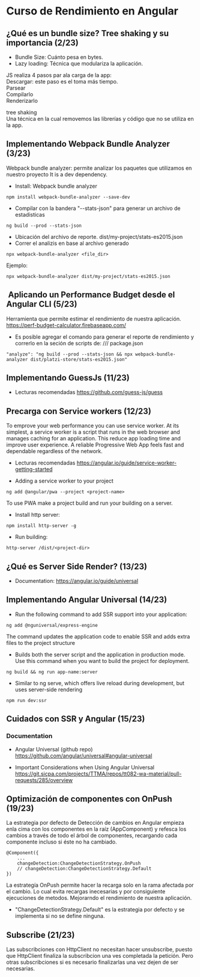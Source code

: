# Curso de Rendimiento en Angular

## ¿Qué es un bundle size? Tree shaking y su importancia (2/23)

- Bundle Size: Cuánto pesa en bytes.
- Lazy loading: Técnica que modulariza la aplicación.

JS realiza 4 pasos par ala carga de la app:
\
Descargar: este paso es el toma más tiempo.
\
Parsear
\
Compilarlo
\
Renderizarlo

tree shaking
\
Una técnica en la cual removemos las librerías y código que no se utiliza en la app.

## Implementando Webpack Bundle Analyzer (3/23)

Webpack bundle analyzer: permite analizar los paquetes que utilizamos en nuestro proyecto
It is a dev dependency.

- Install: Webpack bundle analyzer

```
npm install webpack-bundle-analyzer --save-dev
```

- Compilar con la bandera "--stats-json" para generar un archivo de estadisticas

```
ng build --prod --stats-json
```

- Ubicación del archivo de reporte.
dist/my-project/stats-es2015.json
- Correr el analizis en base al archivo generado

```
npx webpack-bundle-analyzer <file_dir>
```

Ejemplo:

```
npx webpack-bundle-analyzer dist/my-project/stats-es2015.json
```

##  Aplicando un Performance Budget desde el Angular CLI (5/23)

Herramienta que permite estimar el rendimiento de nuestra aplicación.
<https://perf-budget-calculator.firebaseapp.com/>

- Es posible agregar el comando para generar el reporte de rendimiento y correrlo en la seción de scripts de:
/// package.json

```
"analyze": "ng build --prod --stats-json && npx webpack-bundle-analyzer dist/platzi-store/stats-es2015.json"
```

## Implementando GuessJs (11/23)

- Lecturas recomendadas
<https://github.com/guess-js/guess>

## Precarga con Service workers (12/23)

To emprove your web performance you can use service worker.
At its simplest, a service worker is a script that runs in the web browser and manages caching for an application. This reduce app loading time and improve user experience. A reliable Progressive Web App feels fast and dependable regardless of the network.

- Lecturas recomendadas
<https://angular.io/guide/service-worker-getting-started>

- Adding a service worker to your project

```
ng add @angular/pwa --project <project-name>
```

To use PWA make a project build and run your building on a server.

- Install http server:

```
npm install http-server -g
```

- Run building:

```
http-server /dist/<project-dir>
```

## ¿Qué es Server Side Render? (13/23)

- Documentation: <https://angular.io/guide/universal>

## Implementando Angular Universal (14/23)

- Run the following command to add SSR support into your application:

```
ng add @nguniversal/express-engine
```

The command updates the application code to enable SSR and adds extra files to the project structure

- Builds both the server script and the application in production mode. Use this command when you want to build the project for deployment.

```
ng build && ng run app-name:server
```

- Similar to ng serve, which offers live reload during development, but uses server-side rendering

```
npm run dev:ssr
```

## Cuidados con SSR y Angular (15/23)

### Documentation

- Angular Universal (github repo)
<https://github.com/angular/universal#angular-universal>

- Important Considerations when Using Angular Universal
<https://git.sicpa.com/projects/TTMA/repos/tt082-wa-material/pull-requests/285/overview>

## Optimización de componentes con OnPush (19/23)

La estrategia por defecto de Detección de cambios en Angular empieza enla cima con los componentes en la raíz (AppComponent) y refesca los cambios a través de todo el árbol de componentes, recargando cada componente incluso si éste no ha cambiado.

```
@Component({
    ...
    changeDetection:ChangeDetectionStrategy.OnPush
    // changeDetection:ChangeDetectionStrategy.Default
})
```

La estrategía OnPush permite hacer la recarga solo en la rama afectada por el cambio. Lo cual evita recargas inecesarias y por consiguiente ejecuciones de metodos. Mejorarndo el rendimiento de nuestra aplicación.

- "ChangeDetectionStrategy.Default" es la estrategia por defecto y se implementa si no se define ninguna.

## Subscribe (21/23)

Las subscribciones con HttpClient no necesitan hacer unsubscribe, puesto que HttpClient finaliza la subscribcion una ves completada la petición.
Pero otras subscribciones si es necesario finalizarlas una vez dejen de ser necesarias.
